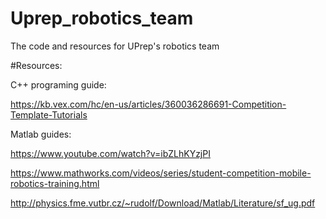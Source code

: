 # Uprep_robotics_team
The code and resources for UPrep's robotics team 


#Resources:

C++ programing guide:

https://kb.vex.com/hc/en-us/articles/360036286691-Competition-Template-Tutorials

Matlab guides: 

https://www.youtube.com/watch?v=ibZLhKYzjPI

https://www.mathworks.com/videos/series/student-competition-mobile-robotics-training.html

http://physics.fme.vutbr.cz/~rudolf/Download/Matlab/Literature/sf_ug.pdf
